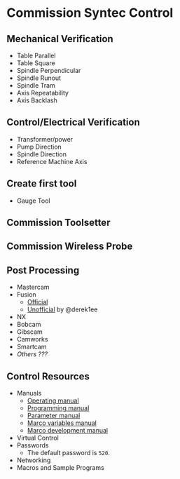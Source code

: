 # Commission Syntec Control

## Mechanical Verification

- Table Parallel
- Table Square
- Spindle Perpendicular
- Spindle Runout
- Spindle Tram
- Axis Repeatability
- Axis Backlash

## Control/Electrical Verification

- Transformer/power
- Pump Direction
- Spindle Direction
- Reference Machine Axis

## Create first tool

- Gauge Tool

## Commission Toolsetter

## Commission Wireless Probe

## Post Processing

- Mastercam
- Fusion
    - [Official](https://cam.autodesk.com/hsmposts?p=syil_syntec)
    - [Unofficial](https://github.com/derek1ee/fusion-syil-22ma) by @derek1ee
- NX
- Bobcam
- Gibscam
- Camworks
- Smartcam
- _Others ???_

## Control Resources

- Manuals
    - [Operating manual](/files/syntec/22MA_Operating_Manual.pdf)
    - [Programming manual](/files/syntec/22MA_Programming_Manual.pdf)
    - [Parameter manual](/files/syntec/22MA_Parameter_Manual.pdf)
    - [Marco variables manual](/files/syntec/22MA_Marco_Variables_Manual.pdf)
    - [Marco development manual](/files/syntec/22MA_Macro_Development_Manual.pdf)
- Virtual Control
- Passwords
    - The default password is `520`.
- Networking
- Macros and Sample Programs
